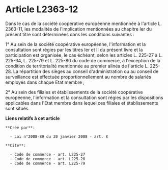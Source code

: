 # Article L2363-12

Dans le cas de la société coopérative européenne mentionnée à l'article L. 2363-11, les modalités de l'implication
mentionnées au chapitre Ier du présent titre sont déterminées dans les conditions suivantes : 

1° Au sein de la société coopérative européenne, l'information et la consultation sont régies par les titres Ier et II du
présent livre et la participation est organisée, le cas échéant, selon les articles L. 225-27 à L. 225-34, L. 225-79 et L.
225-80 du code de commerce, à l'exception de la condition de territorialité mentionnée au premier alinéa de l'article L.
225-28. La répartition des sièges au conseil d'administration ou au conseil de surveillance est effectuée proportionnellement
au nombre de salariés employés dans chaque Etat membre ; 

2° Au sein des filiales et établissements de la société coopérative européenne, l'information et la consultation sont régies
par les dispositions applicables dans l'Etat membre dans lequel ces filiales et établissements sont situés.

**Liens relatifs à cet article**

	**Créé par**:

	  - Loi n°2008-89 du 30 janvier 2008 - art. 8

	**Cite**:

	  - Code de commerce - art. L225-27
	  - Code de commerce - art. L225-28
	  - Code de commerce - art. L225-79
